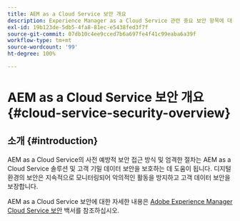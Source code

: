 ```yaml
---
title: AEM as a Cloud Service 보안 개요
description: Experience Manager as a Cloud Service 관련 중요 보안 항목에 대해 알아보기.
exl-id: 19b123de-5db5-4fa8-81ec-e5438fed3f7f
source-git-commit: 07db10c4ee9cced7b6a697fe4f41c99eaba6a39f
workflow-type: tm+mt
source-wordcount: '99'
ht-degree: 100%

---
```



# AEM as a Cloud Service 보안 개요 {#cloud-service-security-overview}

## 소개 {#introduction}

AEM as a Cloud Service의 사전 예방적 보안 접근 방식 및 엄격한 절차는 AEM as a Cloud Service 솔루션 및 고객 기밀 데이터 보안을 보호하는 데 도움이 됩니다. 디지털 환경의 보안은 지속적으로 모니터링되어 악의적인 활동을 방지하고 고객 데이터 보안을 보장합니다.

AEM as a Cloud Service 보안에 대한 자세한 내용은 [Adobe Experience Manager Cloud Service 보안](https://www.adobe.com/content/dam/cc/en/security/pdfs/AEMCloudService_Security_Overview.pdf) 백서를 참조하십시오.
